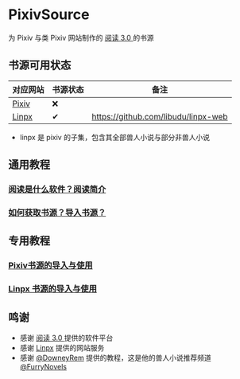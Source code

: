 # PixivSource

为 Pixiv 与类 Pixiv 网站制作的 [阅读 3.0 ](https://github.com/gedoor/legado) 的书源

## 书源可用状态

| 对应网站 | 书源状态 | 备注 |
| ----- | -------- | ------------------------------------------------------ |
| [Pixiv](https://www.pixiv.net/) | ❌       |   |
| [Linpx](https://linpx.linpicio.com/) | ✔        | https://github.com/libudu/linpx-web |

- linpx 是 pixiv 的子集，包含其全部兽人小说与部分非兽人小说

## 通用教程

### [阅读是什么软件？阅读简介](https://github.com/windyhusky/PixivSource/blob/main/doc/Legado.md)

### [如何获取书源？导入书源？](https://github.com/windyhusky/PixivSource/blob/main/doc/Import.md)



## 专用教程

### [Pixiv书源的导入与使用](https://github.com/windyhusky/PixivSource/blob/main/doc/Pixiv.md)

### [Linpx 书源的导入与使用](https://github.com/windyhusky/PixivSource/blob/main/doc/Linpx.md)



## 鸣谢

- 感谢 [阅读 3.0 ](https://github.com/gedoor/legado) 提供的软件平台
- 感谢 [Linpx](https://github.com/libudu/linpx-web) 提供的网站服务
- 感谢 [@DowneyRem](https://github.com/DowneyRem) 提供的教程，这是他的兽人小说推荐频道 [@FurryNovels](https://t.me/FurryNovels)

